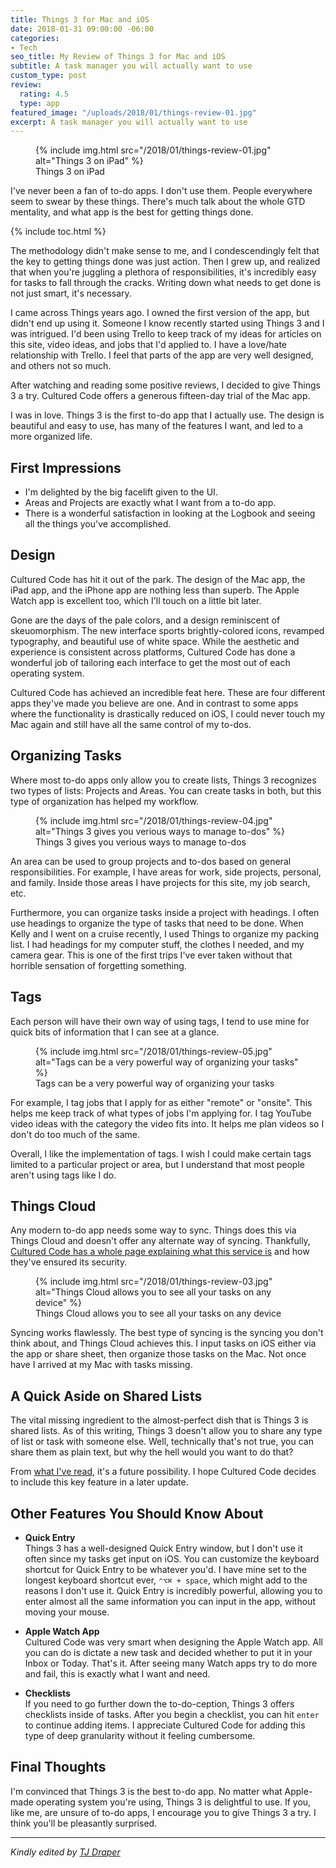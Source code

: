 ```yaml
---
title: Things 3 for Mac and iOS
date: 2018-01-31 09:00:00 -06:00
categories:
- Tech
seo_title: My Review of Things 3 for Mac and iOS
subtitle: A task manager you will actually want to use
custom_type: post
review:
  rating: 4.5
  type: app
featured_image: "/uploads/2018/01/things-review-01.jpg"
excerpt: A task manager you will actually want to use
---
```


<figure class="extendout">
  {% include img.html src="/2018/01/things-review-01.jpg" alt="Things 3 on iPad" %}
  <figcaption>Things 3 on iPad</figcaption>
</figure>

I've never been a fan of to-do apps. I don't use them. People everywhere seem to swear by these things. There's much talk about the whole GTD mentality, and what app is the best for getting things done.

{% include toc.html %}

The methodology didn't make sense to me, and I condescendingly felt that the key to getting things done was just action. Then I grew up, and realized that when you're juggling a plethora of responsibilities, it's incredibly easy for tasks to fall through the cracks. Writing down what needs to get done is not just smart, it's necessary.

I came across Things years ago. I owned the first version of the app, but didn't end up using it. Someone I know recently started using Things 3 and I was intrigued. I'd been using Trello to keep track of my ideas for articles on this site, video ideas, and jobs that I'd applied to. I have a love/hate relationship with Trello. I feel that parts of the app are very well designed, and others not so much.

After watching and reading some positive reviews, I decided to give Things 3 a try. Cultured Code offers a generous fifteen-day trial of the Mac app.

I was in love. Things 3 is the first to-do app that I actually use. The design is beautiful and easy to use, has many of the features I want, and led to a more organized life.

## First Impressions

- I'm delighted by the big facelift given to the UI.
- Areas and Projects are exactly what I want from a to-do app.
- There is a wonderful satisfaction in looking at the Logbook and seeing all the things you've accomplished.

## Design

Cultured Code has hit it out of the park. The design of the Mac app, the iPad app, and the iPhone app are nothing less than superb. The Apple Watch app is excellent too, which I'll touch on a little bit later.

Gone are the days of the pale colors, and a design reminiscent of skeuomorphism. The new interface sports brightly-colored icons, revamped typography, and beautiful use of white space. While the aesthetic and experience is consistent across platforms, Cultured Code has done a wonderful job of tailoring each interface to get the most out of each operating system.

Cultured Code has achieved an incredible feat here. These are four different apps they've made you believe are one. And in contrast to some apps where the functionality is drastically reduced on iOS, I could never touch my Mac again and still have all the same control of my to-dos.

## Organizing Tasks

Where most to-do apps only allow you to create lists, Things 3 recognizes two types of lists: Projects and Areas. You can create tasks in both, but this type of organization has helped my workflow.

<figure class="extendout">
  {% include img.html src="/2018/01/things-review-04.jpg" alt="Things 3 gives you verious ways to manage to-dos" %}
  <figcaption>Things 3 gives you verious ways to manage to-dos</figcaption>
</figure>

An area can be used to group projects and to-dos based on general responsibilities. For example, I have areas for work, side projects, personal, and family. Inside those areas I have projects for this site, my job search, etc.

Furthermore, you can organize tasks inside a project with headings. I often use headings to organize the type of tasks that need to be done. When Kelly and I went on a cruise recently, I used Things to organize my packing list. I had headings for my computer stuff, the clothes I needed, and my camera gear. This is one of the first trips I've ever taken without that horrible sensation of forgetting something.

## Tags

Each person will have their own way of using tags, I tend to use mine for quick bits of information that I can see at a glance.

<figure class="alignleft">
  {% include img.html src="/2018/01/things-review-05.jpg" alt="Tags can be a very powerful way of organizing your tasks" %}
  <figcaption>Tags can be a very powerful way of organizing your tasks</figcaption>
</figure>

For example, I tag jobs that I apply for as either "remote" or "onsite". This helps me keep track of what types of jobs I'm applying for. I tag YouTube video ideas with the category the video fits into. It helps me plan videos so I don't do too much of the same.

Overall, I like the implementation of tags. I wish I could make certain tags limited to a particular project or area, but I understand that most people aren't using tags like I do.

## Things Cloud

Any modern to-do app needs some way to sync. Things does this via Things Cloud and doesn't offer any alternate way of syncing. Thankfully, [Cultured Code has a whole page explaining what this service is](https://culturedcode.com/things/cloud/) and how they've ensured its security.

<figure class="alignright">
  {% include img.html src="/2018/01/things-review-03.jpg" alt="Things Cloud allows you to see all your tasks on any device" %}
  <figcaption>Things Cloud allows you to see all your tasks on any device</figcaption>
</figure>

Syncing works flawlessly. The best type of syncing is the syncing you don't think about, and Things Cloud achieves this. I input tasks on iOS either via the app or share sheet, then organize those tasks on the Mac. Not once have I arrived at my Mac with tasks missing.

## A Quick Aside on Shared Lists

The vital missing ingredient to the almost-perfect dish that is Things 3 is shared lists. As of this writing, Things 3 doesn't allow you to share any type of list or task with someone else. Well, technically that's not true, you can share them as plain text, but why the hell would you want to do that?

From [what I've read](https://twitter.com/culturedcode/status/958393691487571968), it's a future possibility. I hope Cultured Code decides to include this key feature in a later update.

## Other Features You Should Know About

- **Quick Entry**  
  Things 3 has a well-designed Quick Entry window, but I don't use it often since my tasks get input on iOS. You can customize the keyboard shortcut for Quick Entry to be whatever you'd. I have mine set to the longest keyboard shortcut ever, `⌃⌥⌘ + space`, which might add to the reasons I don't use it. Quick Entry is incredibly powerful, allowing you to enter almost all the same information you can input in the app, without moving your mouse.

- **Apple Watch App**  
  Cultured Code was very smart when designing the Apple Watch app. All you can do is dictate a new task and decided whether to put it in your Inbox or Today. That's it. After seeing many Watch apps try to do more and fail, this is exactly what I want and need.

- **Checklists**  
  If you need to go further down the to-do-ception, Things 3 offers checklists inside of tasks. After you begin a checklist, you can hit `enter` to continue adding items. I appreciate Cultured Code for adding this type of deep granularity without it feeling cumbersome.

## Final Thoughts

I'm convinced that Things 3 is the best to-do app. No matter what Apple-made operating system you're using, Things 3 is delightful to use. If you, like me, are unsure of to-do apps, I encourage you to give Things 3 a try. I think you'll be pleasantly surprised.

---

_Kindly edited by [TJ Draper](/authors/tjdraper)_
